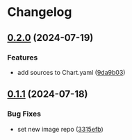 # Changelog

## [0.2.0](https://github.com/anthr76/k8s-pod-mutator-webhook/compare/k8s-pod-mutator-webhook-helm-v0.1.1...k8s-pod-mutator-webhook-helm-v0.2.0) (2024-07-19)


### Features

* add sources to Chart.yaml ([9da9b03](https://github.com/anthr76/k8s-pod-mutator-webhook/commit/9da9b03a1aaec01d771916ed2bdab0ce8aedc819))

## [0.1.1](https://github.com/anthr76/k8s-pod-mutator-webhook/compare/k8s-pod-mutator-webhook-helm-v0.1.0...k8s-pod-mutator-webhook-helm-v0.1.1) (2024-07-18)


### Bug Fixes

* set new image repo ([3315efb](https://github.com/anthr76/k8s-pod-mutator-webhook/commit/3315efbfaf5cb0fea576331398147b5c6851f9b9))
